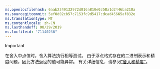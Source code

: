 ```yaml
---
ms.openlocfilehash: 6aab2249132972d016a810e0358a1d2446ba210a
ms.sourcegitcommit: 5ef0d02cb57c7153fd9d5417cdcad45665af832e
ms.translationtype: MT
ms.contentlocale: zh-CN
ms.lasthandoff: 08/29/2019
ms.locfileid: "71140236"
---
```


> [!IMPORTANT]
>  在舍入中点值时，舍入算法执行相等测试。 由于浮点格式存在的二进制表示和精度问题，因此方法返回的值可能异常。 有关详细信息，请参阅[“舍入和精度”](xref:System.Math.Round%2A#rounding-and-precision)。

